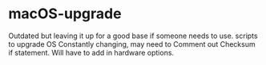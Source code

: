 # macOS-upgrade
Outdated but leaving it up for a good base if someone needs to use. 
scripts to upgrade OS
Constantly changing, may need to Comment out Checksum if statement. Will have to add in hardware options. 
